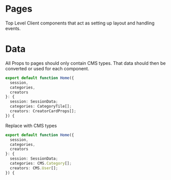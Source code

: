 # Pages

Top Level Client components that act as setting up layout and handling events.

# Data

All Props to pages should only contain CMS types. That data should then be converted or used for each component.

```typescript
export default function Home({
  session,
  categories,
  creators
}: {
  session: SessionData;
  categories: CategoryTile[];
  creators: CreatorCardProps[];
}) {
```
Replace with CMS types

```typescript
export default function Home({
  session,
  categories,
  creators
}: {
  session: SessionData;
  categories: CMS.Category[];
  creators: CMS.User[];
}) {
```
